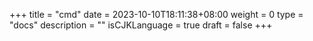 +++
title = "cmd"
date = 2023-10-10T18:11:38+08:00
weight = 0
type = "docs"
description = ""
isCJKLanguage = true
draft = false
+++